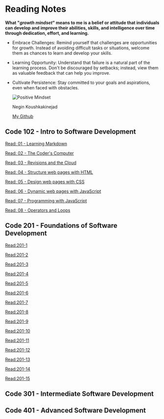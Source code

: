 # Reading Notes

**What "_growth mindset_" means to me is a belief or attitude that individuals can develop and improve their abilities, skills, and intelligence over time through dedication, effort, and learning.**

* Embrace Challenges:
Remind yourself that challenges are opportunities for growth. Instead of avoiding difficult tasks or situations, welcome them as chances to learn and develop your skills.

* Learning Opportunity:
Understand that failure is a natural part of the learning process. Don't be discouraged by setbacks; instead, view them as valuable feedback that can help you improve.

* Cultivate Persistence:
Stay committed to your goals and aspirations, even when faced with obstacles.

  ![Positive Mindset](https://m.media-amazon.com/images/I/81SyRrRPOGL._AC_UF894,1000_QL80_.jpg)

  Negin Koushkakinejad
  
  [My Github](https://github.com/neginkou/)

## Code 102 - Intro to Software Development

[Read: 01 - Learning Markdown](102/reading-1.md)

[Read: 02 - The Coder's Computer](102/reading-2.md)

[Read: 03 - Revisions and the Cloud](102/reading-3.md)

[Read: 04 - Structure web pages with HTML](102/reading-4.md)

[Read: 05 - Design web pages with CSS](102/reading-5.md)

[Read: 06 - Dynamic web pages with JavaScript](102/reading-6.md)

[Read: 07 - Programming with JavaScript](102/reading-7.md)

[Read: 08 - Operators and Loops](102/reading-8.md)

## Code 201 - Foundations of Software Development

[Read:201-1](class-01.md)

[Read:201-2](201.reading2.md)

[Read:201-3](201.reading3.md)

[Read:201-4](201.reading4.md)

[Read:201-5](201.reading5.md)

[Read:201-6](201.reading6.md)

[Read:201-7](201.reading7.md)

[Read:201-8](201.reading8.md)

[Read:201-9](201.reading9.md)

[Read:201-10](201.reading10.md)

[Read:201-11](201.reading11.md)

[Read:201-12](201.reading12.md)

[Read:201-13](201.reading13.md)

[Read:201-14](201.reading14.md)

[Read:201-15](201.reading15.md)

## Code 301 - Intermediate Software Development

## Code 401 - Advanced Software Development
